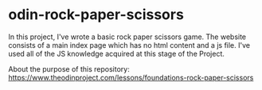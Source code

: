 # odin-rock-paper-scissors

In this project, I've wrote a basic rock paper scissors game.
The website consists of a main index page which has no html content and a js file. I've used all of the JS knowledge acquired at this stage of the Project.

About the purpose of this repository: https://www.theodinproject.com/lessons/foundations-rock-paper-scissors
